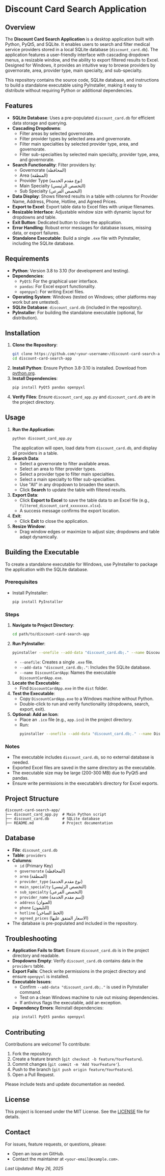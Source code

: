 # Discount Card Search Application

## Overview
The **Discount Card Search Application** is a desktop application built with Python, PyQt5, and SQLite. It enables users to search and filter medical service providers stored in a local SQLite database (`discount_card.db`). The application features a user-friendly interface with cascading dropdown menus, a resizable window, and the ability to export filtered results to Excel. Designed for Windows, it provides an intuitive way to browse providers by governorate, area, provider type, main specialty, and sub-specialty.

This repository contains the source code, SQLite database, and instructions to build a standalone executable using PyInstaller, making it easy to distribute without requiring Python or additional dependencies.

## Features
- **SQLite Database**: Uses a pre-populated `discount_card.db` for efficient data storage and querying.
- **Cascading Dropdowns**:
  - Filter areas by selected governorate.
  - Filter provider types by selected area and governorate.
  - Filter main specialties by selected provider type, area, and governorate.
  - Filter sub-specialties by selected main specialty, provider type, area, and governorate.
- **Search Functionality**: Filter providers by:
  - Governorate (المحافظة)
  - Area (المنطقة)
  - Provider Type (نوع مقدم الخدمة)
  - Main Specialty (التخصص الرئيسي)
  - Sub Specialty (التخصص الفرعي)
- **Data Display**: Shows filtered results in a table with columns for Provider Name, Address, Phone, Hotline, and Agreed Prices.
- **Export to Excel**: Export table data to Excel files with unique filenames.
- **Resizable Interface**: Adjustable window size with dynamic layout for dropdowns and table.
- **Exit Button**: Dedicated button to close the application.
- **Error Handling**: Robust error messages for database issues, missing data, or export failures.
- **Standalone Executable**: Build a single `.exe` file with PyInstaller, including the SQLite database.

## Requirements
- **Python**: Version 3.8 to 3.10 (for development and testing).
- **Dependencies**:
  - `PyQt5`: For the graphical user interface.
  - `pandas`: For Excel export functionality.
  - `openpyxl`: For writing Excel files.
- **Operating System**: Windows (tested on Windows; other platforms may work but are untested).
- **SQLite Database**: `discount_card.db` (included in the repository).
- **PyInstaller**: For building the standalone executable (optional, for distribution).

## Installation
1. **Clone the Repository**:
   ```bash
   git clone https://github.com/<your-username>/discount-card-search-app.git
   cd discount-card-search-app
   ```
2. **Install Python**: Ensure Python 3.8-3.10 is installed. Download from [python.org](https://www.python.org/downloads/).
3. **Install Dependencies**:
   ```bash
   pip install PyQt5 pandas openpyxl
   ```
4. **Verify Files**: Ensure `discount_card_app.py` and `discount_card.db` are in the project directory.

## Usage
1. **Run the Application**:
   ```bash
   python discount_card_app.py
   ```
   The application will open, load data from `discount_card.db`, and display all providers in a table.
2. **Search Data**:
   - Select a governorate to filter available areas.
   - Select an area to filter provider types.
   - Select a provider type to filter main specialties.
   - Select a main specialty to filter sub-specialties.
   - Use "All" in any dropdown to broaden the search.
   - Click **Search** to update the table with filtered results.
3. **Export Data**:
   - Click **Export to Excel** to save the table data to an Excel file (e.g., `filtered_discount_card_xxxxxxxx.xlsx`).
   - A success message confirms the export location.
4. **Exit**:
   - Click **Exit** to close the application.
5. **Resize Window**:
   - Drag window edges or maximize to adjust size; dropdowns and table adapt dynamically.

## Building the Executable
To create a standalone executable for Windows, use PyInstaller to package the application with the SQLite database.

### Prerequisites
- Install PyInstaller:
  ```bash
  pip install PyInstaller
  ```

### Steps
1. **Navigate to Project Directory**:
   ```bash
   cd path/to/discount-card-search-app
   ```
2. **Run PyInstaller**:
   ```bash
   pyinstaller --onefile --add-data "discount_card.db;." --name DiscountCardApp discount_card_app.py
   ```
   - `--onefile`: Creates a single `.exe` file.
   - `--add-data "discount_card.db;."`: Includes the SQLite database.
   - `--name DiscountCardApp`: Names the executable `DiscountCardApp.exe`.
3. **Locate the Executable**:
   - Find `DiscountCardApp.exe` in the `dist` folder.
4. **Test the Executable**:
   - Copy `DiscountCardApp.exe` to a Windows machine without Python.
   - Double-click to run and verify functionality (dropdowns, search, export, exit).
5. **Optional: Add an Icon**:
   - Place an `.ico` file (e.g., `app.ico`) in the project directory.
   - Run:
     ```bash
     pyinstaller --onefile --add-data "discount_card.db;." --name DiscountCardApp --icon=app.ico discount_card_app.py
     ```

### Notes
- The executable includes `discount_card.db`, so no external database is needed.
- Exported Excel files are saved in the same directory as the executable.
- The executable size may be large (200-300 MB) due to PyQt5 and pandas.
- Ensure write permissions in the executable’s directory for Excel exports.

## Project Structure
```
discount-card-search-app/
├── discount_card_app.py  # Main Python script
├── discount_card.db      # SQLite database
├── README.md             # Project documentation
```

## Database
- **File**: `discount_card.db`
- **Table**: `providers`
- **Columns**:
  - `id` (Primary Key)
  - `governorate` (المحافظة)
  - `area` (المنطقة)
  - `provider_type` (نوع مقدم الخدمة)
  - `main_specialty` (التخصص الرئيسي)
  - `sub_specialty` (التخصص الفرعي)
  - `provider_name` (إسم مقدم الخدمة)
  - `address` (العنوان)
  - `phone` (التليفون)
  - `hotline` (الخط الساخن)
  - `agreed_prices` (الاسعار المتفق عليها)
- The database is pre-populated and included in the repository.

## Troubleshooting
- **Application Fails to Start**: Ensure `discount_card.db` is in the project directory and readable.
- **Dropdowns Empty**: Verify `discount_card.db` contains data in the `providers` table.
- **Export Fails**: Check write permissions in the project directory and ensure `openpyxl` is installed.
- **Executable Issues**:
  - Confirm `--add-data "discount_card.db;."` is used in PyInstaller command.
  - Test on a clean Windows machine to rule out missing dependencies.
  - If antivirus flags the executable, add an exception.
- **Dependency Errors**: Reinstall dependencies:
  ```bash
  pip install PyQt5 pandas openpyxl
  ```

## Contributing
Contributions are welcome! To contribute:
1. Fork the repository.
2. Create a feature branch (`git checkout -b feature/YourFeature`).
3. Commit changes (`git commit -m 'Add YourFeature'`).
4. Push to the branch (`git push origin feature/YourFeature`).
5. Open a Pull Request.

Please include tests and update documentation as needed.

## License
This project is licensed under the MIT License. See the [LICENSE](LICENSE) file for details.

## Contact
For issues, feature requests, or questions, please:
- Open an issue on GitHub.
- Contact the maintainer at `<your-email@example.com>`.

*Last Updated: May 26, 2025*